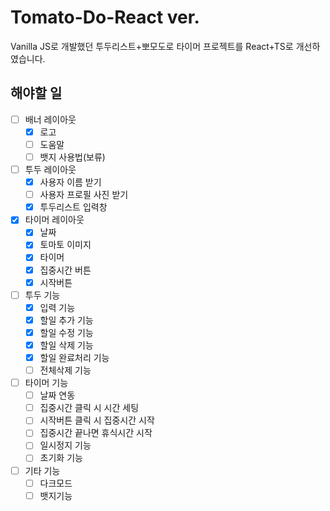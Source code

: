 # Tomato-Do-React ver.

Vanilla JS로 개발했던 투두리스트+뽀모도로 타이머 프로젝트를 React+TS로 개선하였습니다.

## 해야할 일

- [ ] 배너 레이아웃
  - [x] 로고
  - [ ] 도움말
  - [ ] 뱃지 사용법(보류)
- [ ] 투두 레이아웃
  - [x] 사용자 이름 받기
  - [ ] 사용자 프로필 사진 받기
  - [x] 투두리스트 입력창
- [x] 타이머 레이아웃
  - [x] 날짜
  - [x] 토마토 이미지
  - [x] 타이머
  - [x] 집중시간 버튼
  - [x] 시작버튼
- [ ] 투두 기능
  - [x] 입력 기능
  - [x] 할일 추가 기능
  - [x] 할일 수정 기능
  - [x] 할일 삭제 기능
  - [x] 할일 완료처리 기능
  - [ ] 전체삭제 기능
- [ ] 타이머 기능
  - [ ] 날짜 연동
  - [ ] 집중시간 클릭 시 시간 세팅
  - [ ] 시작버튼 클릭 시 집중시간 시작
  - [ ] 집중시간 끝나면 휴식시간 시작
  - [ ] 일시정지 기능
  - [ ] 초기화 기능
- [ ] 기타 기능
  - [ ] 다크모드
  - [ ] 뱃지기능
